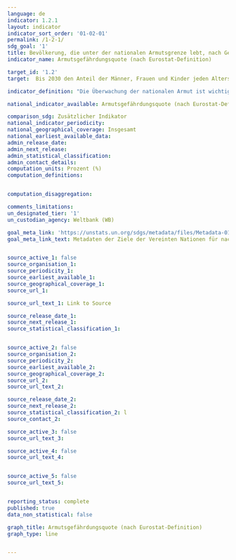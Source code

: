 ```yaml
---
language: de
indicator: 1.2.1
layout: indicator
indicator_sort_order: '01-02-01'
permalink: /1-2-1/
sdg_goal: '1'
title: Bevölkerung, die unter der nationalen Armutsgrenze lebt, nach Geschlecht und Alter
indicator_name: Armutsgefährdungsquote (nach Eurostat-Definition)

target_id: '1.2'
target:  Bis 2030 den Anteil der Männer, Frauen und Kinder jeden Alters, die in Armut in all ihren Dimensionen nach der jeweiligen nationalen Definition leben, mindestens um die Hälfte senken

indicator_definition: "Die Überwachung der nationalen Armut ist wichtig für länderspezifische Entwicklungspläne. Nationale Armutslinien werden verwendet, um genauere Schätzungen der Armut im Einklang mit den spezifischen wirtschaftlichen und sozialen Gegebenheiten des Landes zu erstellen, und sind nicht für internationale Vergleiche der Armutsraten gedacht."

national_indicator_available: Armutsgefährdungsquote (nach Eurostat-Definition)

comparison_sdg: Zusätzlicher Indikator
national_indicator_periodicity:
national_geographical_coverage: Insgesamt
national_earliest_available_data:
admin_release_date:
admin_next_release:
admin_statistical_classification:
admin_contact_details:
computation_units: Prozent (%)
computation_definitions:


computation_disaggregation:

comments_limitations:
un_designated_tier: '1'
un_custodian_agency: Weltbank (WB)

goal_meta_link: 'https://unstats.un.org/sdgs/metadata/files/Metadata-01-02-01.pdf'
goal_meta_link_text: Metadaten der Ziele der Vereinten Nationen für nachhaltige Entwicklung


source_active_1: false
source_organisation_1:
source_periodicity_1:
source_earliest_available_1:
source_geographical_coverage_1:
source_url_1:

source_url_text_1: Link to Source

source_release_date_1:
source_next_release_1:
source_statistical_classification_1:


source_active_2: false
source_organisation_2:
source_periodicity_2:
source_earliest_available_2:
source_geographical_coverage_2:
source_url_2:
source_url_text_2:

source_release_date_2:
source_next_release_2:
source_statistical_classification_2: l
source_contact_2:

source_active_3: false
source_url_text_3:

source_active_4: false
source_url_text_4:


source_active_5: false
source_url_text_5:


reporting_status: complete
published: true
data_non_statistical: false

graph_title: Armutsgefährdungsquote (nach Eurostat-Definition)
graph_type: line


---
```

